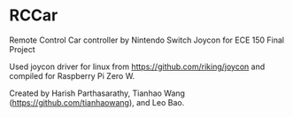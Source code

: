 # RCCar
Remote Control Car controller by Nintendo Switch Joycon for ECE 150 Final Project

Used joycon driver for linux from https://github.com/riking/joycon and compiled for Raspberry Pi Zero W.

Created by Harish Parthasarathy, Tianhao Wang (https://github.com/tianhaowang), and Leo Bao.
